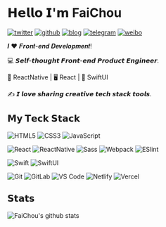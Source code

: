 # 𝗛𝗲𝗹𝗹𝗼 𝗜'𝗺 FaiChou

[![twitter](https://img.shields.io/badge/-@FaiChou_zh-%231DA1F2?style=flat-square&logo=twitter&logoColor=ffffff)](https://twitter.com/FaiChou_zh)
[![github](https://img.shields.io/badge/-@FaiChou-%23181717?style=flat-square&logo=github)](https://github.com/FaiChou)
[![blog](https://img.shields.io/website?color=0ab9e6&style=flat-square&up_message=faichou.com&url=https%3A%2F%2Ffaichou.com)](https://faichou.com)
[![telegram](https://img.shields.io/badge/chat-Telegram-blueviolet?style=flat-square&logo=Telegram)](https://t.me/faichou)
[![weibo](https://img.shields.io/badge/follow-Weibo-red?style=flat-square&logo=sina-weibo)](https://weibo.com/u/2949335311)


𝑰 ❤️ 𝑭𝒓𝒐𝒏𝒕-𝒆𝒏𝒅 𝑫𝒆𝒗𝒆𝒍𝒐𝒑𝒎𝒆𝒏𝒕!

:computer: 𝙎𝙚𝙡𝙛-𝙩𝙝𝙤𝙪𝙜𝙝𝙩 𝙁𝙧𝙤𝙣𝙩-𝙚𝙣𝙙 𝙋𝙧𝙤𝙙𝙪𝙘𝙩 𝙀𝙣𝙜𝙞𝙣𝙚𝙚𝙧.

🖖 ReactNative | 🖥️ React | 📱 SwiftUI

:writing_hand: 𝙄 𝙡𝙤𝙫𝙚 𝙨𝙝𝙖𝙧𝙞𝙣𝙜 𝙘𝙧𝙚𝙖𝙩𝙞𝙫𝙚 𝙩𝙚𝙘𝙝 𝙨𝙩𝙖𝙘𝙠 𝙩𝙤𝙤𝙡𝙨.  

## 𝗠𝘆 𝗧𝗲𝗰𝗸 𝗦𝘁𝗮𝗰𝗸

![HTML5](https://img.shields.io/badge/-HTML5-%23E44D27?style=flat-square&logo=html5&logoColor=ffffff)
![CSS3](https://img.shields.io/badge/-CSS3-%231572B6?style=flat-square&logo=css3)
![JavaScript](https://img.shields.io/badge/-JavaScript-%23F7DF1C?style=flat-square&logo=javascript&logoColor=000000&labelColor=%23F7DF1C&color=%23FFCE5A)

![React](https://img.shields.io/badge/-React-%23282C34?style=flat-square&logo=react)
![ReactNative](https://img.shields.io/badge/-ReactNative-%23282C34?style=flat-square&logo=react)
![Sass](https://img.shields.io/badge/-Sass-%23CC6699?style=flat-square&logo=sass&logoColor=ffffff)
![Webpack](https://img.shields.io/badge/-Webpack-%232C3A42?style=flat-square&logo=webpack)
![ESlint](https://img.shields.io/badge/-ESLint-%234B32C3?style=flat-square&logo=eslint)

![Swift](https://img.shields.io/badge/-swift-%25234B32C3?style=flat-square&logo=swift)
![SwiftUI](https://img.shields.io/badge/-SwiftUI-%25234B32C3?style=flat-square&logo=swift)

![Git](https://img.shields.io/badge/-Git-%23F05032?style=flat-square&logo=git&logoColor=%23ffffff)
![GitLab](https://img.shields.io/badge/-GitLab-FCA121?style=flat-square&logo=gitlab)
![VS Code](https://img.shields.io/badge/-VSCode-%23007ACC?style=flat-square&logo=visual-studio-code)
![Netlify](https://img.shields.io/badge/-Netlify-%2300C7B7?style=flat-square&logo=netlify&logoColor=ffffff)
![Vercel](https://img.shields.io/badge/-Vercel-%23ffffff?style=flat-square&logo=vercel&logoColor=000000)

## 𝗦𝘁𝗮𝘁𝘀

![FaiChou's github stats](https://github-readme-stats.vercel.app/api?username=FaiChou&show_icons=true&theme=dracula)
